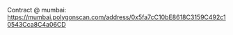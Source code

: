 Contract @ mumbai: https://mumbai.polygonscan.com/address/0x5fa7cC10bE8618C3159C492c10543Cca8C4a06CD